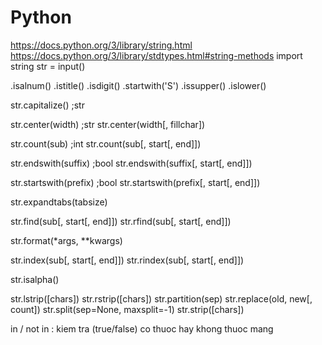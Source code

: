 # Python

https://docs.python.org/3/library/string.html https://docs.python.org/3/library/stdtypes.html#string-methods import string str = input()

.isalnum() .istitle() .isdigit() .startwith('S') .issupper() .islower()

str.capitalize() ;str

str.center(width) ;str str.center(width\[, fillchar])

str.count(sub) ;int str.count(sub\[, start\[, end]])

str.endswith(suffix) ;bool str.endswith(suffix\[, start\[, end]])

str.startswith(prefix) ;bool str.startswith(prefix\[, start\[, end]])

str.expandtabs(tabsize)

str.find(sub\[, start\[, end]]) str.rfind(sub\[, start\[, end]])

str.format(\*args, \*\*kwargs)

str.index(sub\[, start\[, end]]) str.rindex(sub\[, start\[, end]])

str.isalpha()

str.lstrip(\[chars]) str.rstrip(\[chars]) str.partition(sep) str.replace(old, new\[, count]) str.split(sep=None, maxsplit=-1) str.strip(\[chars])

in / not in : kiem tra (true/false) co thuoc hay khong thuoc mang
